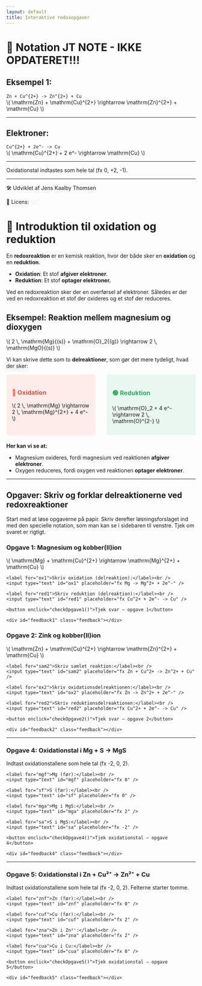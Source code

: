 ```yaml
---
layout: default
title: Interaktive redoxopgaver
---
```



<div id="sidebar">
  <h1>📌 Notation JT NOTE - IKKE OPDATERET!!! </h1>
  <h2>Eksempel 1:</h2>
  <code>Zn + Cu^{2+} -> Zn^{2+} + Cu</code>
  <div class="latex">\( \mathrm{Zn} + \mathrm{Cu}^{2+} \rightarrow \mathrm{Zn}^{2+} + \mathrm{Cu} \)</div>

  <hr>

  <h2>Elektroner:</h2>
  <code>Cu^{2+} + 2e^- -> Cu</code>
  <div class="latex">\( \mathrm{Cu}^{2+} + 2 e^- \rightarrow \mathrm{Cu} \)</div>

  <hr>

  <p>Oxidationstal indtastes som hele tal (fx 0, +2, -1).</p>

  <hr>

  <footer>
    <p>🛠️ Udviklet af Jens Kaalby Thomsen</p>
    <p>📄 Licens: <a href="https://opensource.org/licenses/MIT" target="_blank" style="color:#ecf0f1;">MIT</a></p>
  </footer>
</div>

<div id="content">
  <h1>🔬 Introduktion til oxidation og reduktion</h1>

  <p>En <b>redoxreaktion</b> er en kemisk reaktion, hvor der både sker en <b>oxidation</b> og en <b>reduktion</b>.</p>
  <ul>
    <li><b>Oxidation</b>: Et stof <b>afgiver elektroner.</b></li>
    <li><b>Reduktion</b>: Et stof <b>optager elektroner.</b></li>
  </ul>
  <p>Ved en redoxreaktion sker der en overførsel af elektroner. Således er der ved en redoxreaktion et stof der oxideres og et stof der reduceres.</p>

  <h2>Eksempel: Reaktion mellem magnesium og dioxygen</h2>
  <p>
    \( 2 \, \mathrm{Mg}{(s)} + \mathrm{O}_2{(g)} \rightarrow 2 \, \mathrm{MgO}{(s)} \)
  </p>
  <p>Vi kan skrive dette som to <b>delreaktioner</b>, som gør det mere tydeligt, hvad der sker:</p>

  <div style="display:flex; gap: 30px; margin-bottom: 20px;">
    <div style="flex:1; background:#fdecea; padding:15px; border-radius:6px;">
      <h3 style="color:#e74c3c;">🔴 Oxidation</h3>
      <p>\( 2 \, \mathrm{Mg} \rightarrow 2 \, \mathrm{Mg}^{2+} + 4 e^- \)</p>
    </div>
    <div style="flex:1; background:#e9f7ef; padding:15px; border-radius:6px;">
      <h3 style="color:#27ae60;">🟢 Reduktion</h3>
      <p>\( \mathrm{O}_2 + 4 e^- \rightarrow 2 \, \mathrm{O}^{2-} \)</p>
    </div>
  </div>

  <p><b>Her kan vi se at:</b></p>
  <ul>
    <li>Magnesium oxideres, fordi magnesium ved reaktionen <b>afgiver elektroner</b>.</li>
    <li>Oxygen reduceres, fordi oxygen ved reaktionen <b>optager elektroner</b>.</li>
  </ul>

  <hr>

  <h2>Opgaver: Skriv og forklar delreaktionerne ved redoxreaktioner</h2>
  <p>Start med at løse opgaverne på papir. Skriv derefter løsningsforslaget ind med den specielle notation, som man kan se i sidebaren til venstre. Tjek om svaret er rigtigt.</p>

  <!-- Opgave 1 -->
  <div class="task">
    <h3>Opgave 1: Magnesium og kobber(II)ion</h3>
    <p>\( \mathrm{Mg} + \mathrm{Cu}^{2+} \rightarrow \mathrm{Mg}^{2+} + \mathrm{Cu} \)</p>

    <label for="ox1">Skriv oxidation (delreaktion):</label><br />
    <input type="text" id="ox1" placeholder="fx Mg -> Mg^2+ + 2e^-" />

    <label for="red1">Skriv reduktion (delreaktion):</label><br />
    <input type="text" id="red1" placeholder="fx Cu^2+ + 2e^- -> Cu" />

    <button onclick="checkOpgave1()">Tjek svar – opgave 1</button>

    <div id="feedback1" class="feedback"></div>
  </div>

  <!-- Opgave 2 -->
  <div class="task">
    <h3>Opgave 2: Zink og kobber(II)ion</h3>
    <p>\( \mathrm{Zn} + \mathrm{Cu}^{2+} \rightarrow \mathrm{Zn}^{2+} + \mathrm{Cu} \)</p>

    <label for="sam2">Skriv samlet reaktion:</label><br />
    <input type="text" id="sam2" placeholder="fx Zn + Cu^2+ -> Zn^2+ + Cu" />

    <label for="ox2">Skriv oxidationsdelreaktionen:</label><br />
    <input type="text" id="ox2" placeholder="fx Zn -> Zn^2+ + 2e^-" />

    <label for="red2">Skriv reduktionsdelreaktionen:</label><br />
    <input type="text" id="red2" placeholder="fx Cu^2+ + 2e^- -> Cu" />

    <button onclick="checkOpgave2()">Tjek svar – opgave 2</button>

    <div id="feedback2" class="feedback"></div>
  </div>

  <hr>

  <!-- Opgave 4 -->
  <div class="task">
    <h3>Opgave 4: Oxidationstal i Mg + S → MgS</h3>
    <p>Indtast oxidationstallene som hele tal (fx -2, 0, 2).</p>

    <label for="mgf">Mg (før):</label><br />
    <input type="text" id="mgf" placeholder="fx 0" />

    <label for="sf">S (før):</label><br />
    <input type="text" id="sf" placeholder="fx 0" />

    <label for="mga">Mg i MgS:</label><br />
    <input type="text" id="mga" placeholder="fx 2" />

    <label for="sa">S i MgS:</label><br />
    <input type="text" id="sa" placeholder="fx -2" />

    <button onclick="checkOpgave4()">Tjek oxidationstal – opgave 4</button>

    <div id="feedback4" class="feedback"></div>
  </div>

  <hr>

  <!-- Opgave 5 -->
  <div class="task">
    <h3>Opgave 5: Oxidationstal i Zn + Cu²⁺ → Zn²⁺ + Cu</h3>
    <p>Indtast oxidationstallene som hele tal (fx -2, 0, 2). Felterne starter tomme.</p>

    <label for="znf">Zn (før):</label><br />
    <input type="text" id="znf" placeholder="fx 0" />

    <label for="cuf">Cu (før):</label><br />
    <input type="text" id="cuf" placeholder="fx 2" />

    <label for="zna">Zn i Zn²⁺:</label><br />
    <input type="text" id="zna" placeholder="fx 2" />

    <label for="cua">Cu i Cu:</label><br />
    <input type="text" id="cua" placeholder="fx 0" />

    <button onclick="checkOpgave5()">Tjek oxidationstal – opgave 5</button>

    <div id="feedback5" class="feedback"></div>
  </div>


<script>
  function normalize(str) {
    return str.replace(/\s+/g, '').replace(/→|->/g, '->').replace(/[\^]/g, '^').replace(/[+]/g, '+').toLowerCase();
  }

  function checkOpgave1() {
    const ox = normalize(document.getElementById('ox1').value);
    const red = normalize(document.getElementById('red1').value);
    const feedback = document.getElementById('feedback1');

    const correctOx = normalize('Mg -> Mg^2+ + 2e^-');
    const correctRed = normalize('Cu^2+ + 2e^- -> Cu');

    if (ox === correctOx && red === correctRed) {
      feedback.textContent = 'Rigtigt svar! 🎉';
      feedback.className = 'feedback success';
    } else {
      feedback.textContent = 'Der er fejl i oxidation eller reduktion. Prøv igen.';
      feedback.className = 'feedback error';
    }
  }

  function checkOpgave2() {
    const sam = normalize(document.getElementById('sam2').value);
    const ox = normalize(document.getElementById('ox2').value);
    const red = normalize(document.getElementById('red2').value);
    const feedback = document.getElementById('feedback2');

    const correctSam = normalize('Zn + Cu^2+ -> Zn^2+ + Cu');
    const correctOx = normalize('Zn -> Zn^2+ + 2e^-');
    const correctRed = normalize('Cu^2+ + 2e^- -> Cu');

    if (sam === correctSam && ox === correctOx && red === correctRed) {
      feedback.textContent = 'Alle svar er korrekte! 👍';
      feedback.className = 'feedback success';
    } else {
      feedback.textContent = 'Tjek den samlede reaktion, oxidation eller reduktion igen.';
      feedback.className = 'feedback error';
    }
  }

  function checkOpgave4() {
    const mgf = document.getElementById('mgf').value.trim();
    const sf = document.getElementById('sf').value.trim();
    const mga = document.getElementById('mga').value.trim();
    const sa = document.getElementById('sa').value.trim();
    const feedback = document.getElementById('feedback4');

    if (mgf === '0' && sf === '0' && mga === '2' && sa === '-2') {
      feedback.textContent = 'Oxidationstallene er korrekte! ✔️';
      feedback.className = 'feedback success';
    } else {
      feedback.textContent = 'Prøv igen, tjek oxidationstallene før og efter reaktionen.';
      feedback.className = 'feedback error';
    }
  }

  function checkOpgave5() {
    const znf = document.getElementById('znf').value.trim();
    const cuf = document.getElementById('cuf').value.trim();
    const zna = document.getElementById('zna').value.trim();
    const cua = document.getElementById('cua').value.trim();
    const feedback = document.getElementById('feedback5');

    if (znf === '0' && cuf === '2' && zna === '2' && cua === '0') {
      feedback.textContent = 'Oxidationstallene er korrekte! ✔️';
      feedback.className = 'feedback success';
    } else {
      feedback.textContent = 'Prøv igen, tjek oxidationstallene før og efter reaktionen.';
      feedback.className = 'feedback error';
    }
  }
</script>